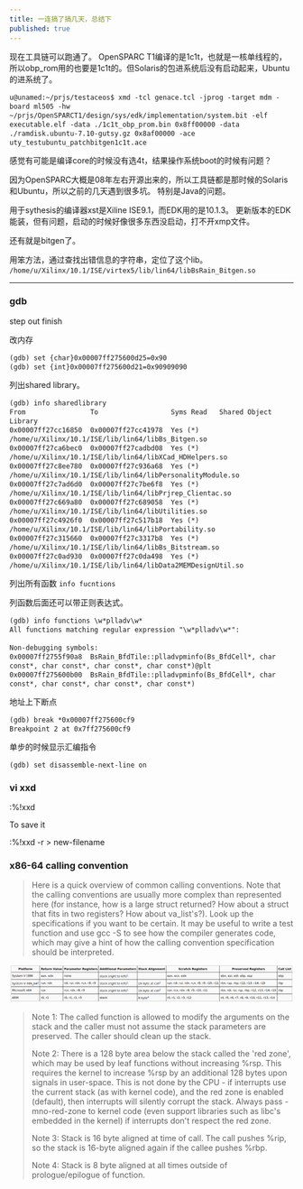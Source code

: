 ```yaml
---
title: 一连搞了搞几天，总结下
published: true
---
```


现在工具链可以跑通了。
OpenSPARC T1编译的是1c1t，也就是一核单线程的，所以obp_rom用的也要是1c1t的。但Solaris的包进系统后没有启动起来，Ubuntu的进系统了。

`````shell
u@unamed:~/prjs/testaceos$ xmd -tcl genace.tcl -jprog -target mdm -board ml505 -hw ~/prjs/OpenSPARCT1/design/sys/edk/implementation/system.bit -elf executable.elf -data ./1c1t_obp_prom.bin 0x8ff00000 -data ./ramdisk.ubuntu-7.10-gutsy.gz 0x8af00000 -ace uty_testubuntu_patchbitgen1c1t.ace
`````

感觉有可能是编译core的时候没有选4t，结果操作系统boot的时候有问题？


因为OpenSPARC大概是08年左右开源出来的，所以工具链都是那时候的Solaris和Ubuntu，所以之前的几天遇到很多坑。
特别是Java的问题。

用于sythesis的编译器xst是Xiline ISE9.1，而EDK用的是10.1.3。
更新版本的EDK能装，但有问题，启动的时候好像很多东西没启动，打不开xmp文件。

还有就是bitgen了。

用笨方法，通过查找出错信息的字符串，定位了这个lib。
`/home/u/Xilinx/10.1/ISE/virtex5/lib/lin64/libBsRain_Bitgen.so`


---------------------------


### gdb

step out
finish

改内存
`````shell
(gdb) set {char}0x00007ff275600d25=0x90
(gdb) set {int}0x00007ff275600d21=0x90909090
`````

列出shared library。
`````shell
(gdb) info sharedlibrary 
From                To                  Syms Read   Shared Object Library
0x00007ff27cc16850  0x00007ff27cc41978  Yes (*)     /home/u/Xilinx/10.1/ISE/lib/lin64/libBs_Bitgen.so
0x00007ff27ca6bec0  0x00007ff27cadbd08  Yes (*)     /home/u/Xilinx/10.1/ISE/lib/lin64/libXCad_HDHelpers.so
0x00007ff27c8ee780  0x00007ff27c936a68  Yes (*)     /home/u/Xilinx/10.1/ISE/lib/lin64/libPersonalityModule.so
0x00007ff27c7ad6d0  0x00007ff27c7be6f8  Yes (*)     /home/u/Xilinx/10.1/ISE/lib/lin64/libPrjrep_Clientac.so
0x00007ff27c669a80  0x00007ff27c689058  Yes (*)     /home/u/Xilinx/10.1/ISE/lib/lin64/libUtilities.so
0x00007ff27c4926f0  0x00007ff27c517b18  Yes (*)     /home/u/Xilinx/10.1/ISE/lib/lin64/libPortability.so
0x00007ff27c315660  0x00007ff27c3317b8  Yes (*)     /home/u/Xilinx/10.1/ISE/lib/lin64/libBs_Bitstream.so
0x00007ff27c0ad930  0x00007ff27c0da498  Yes (*)     /home/u/Xilinx/10.1/ISE/lib/lin64/libData2MEMDesignUtil.so

`````

列出所有函数
`info fucntions`

列函数后面还可以带正则表达式。
`````shell
(gdb) info functions \w*plladv\w*
All functions matching regular expression "\w*plladv\w*":

Non-debugging symbols:
0x00007ff2755f90a8  BsRain_BfdTile::plladvpminfo(Bs_BfdCell*, char const*, char const*, char const*, char const*)@plt
0x00007ff275600b00  BsRain_BfdTile::plladvpminfo(Bs_BfdCell*, char const*, char const*, char const*, char const*)
`````

地址上下断点
`````shell
(gdb) break *0x00007ff275600cf9
Breakpoint 2 at 0x7ff275600cf9
`````

单步的时候显示汇编指令
`````shell
(gdb) set disassemble-next-line on
`````

### vi xxd

:%!xxd

To save it

:%!xxd -r > new-filename


### x86-64 calling convention

> Here is a quick overview of common calling conventions. Note that the calling conventions are usually more complex than represented here (for instance, how is a large struct returned? How about a struct that fits in two registers? How about va_list's?). Look up the specifications if you want to be certain. It may be useful to write a test function and use gcc -S to see how the compiler generates code, which may give a hint of how the calling convention specification should be interpreted. 


![x86_64_calling_convention](https://github.com/whensungoesdown/whensungoesdown.github.io/raw/main/_posts/2022-04-24.png)

> Note 1: The called function is allowed to modify the arguments on the stack and the caller must not assume the stack parameters are preserved. The caller should clean up the stack.
> 
> Note 2: There is a 128 byte area below the stack called the 'red zone', which may be used by leaf functions without increasing %rsp. This requires the kernel to increase %rsp by an additional 128 bytes upon signals in user-space. This is not done by the CPU - if interrupts use the current stack (as with kernel code), and the red zone is enabled (default), then interrupts will silently corrupt the stack. Always pass -mno-red-zone to kernel code (even support libraries such as libc's embedded in the kernel) if interrupts don't respect the red zone.
> 
> Note 3: Stack is 16 byte aligned at time of call. The call pushes %rip, so the stack is 16-byte aligned again if the callee pushes %rbp.
> 
> Note 4: Stack is 8 byte aligned at all times outside of prologue/epilogue of function. 
